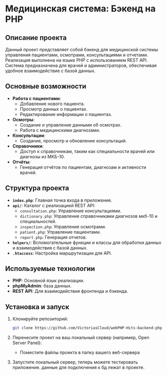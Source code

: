 # Медицинская система: Бэкенд на PHP

## Описание проекта

Данный проект представляет собой бэкенд для медицинской системы управления пациентами, осмотрами, консультациями и отчетами. Реализация выполнена на языке PHP с использованием REST API. Система предназначена для врачей и администраторов, обеспечивая удобное взаимодействие с базой данных.

## Основные возможности

- **Работа с пациентами**:
  - Добавление нового пациента.
  - Просмотр данных о пациентах.
  - Редактирование информации о пациентах.
- **Осмотры**:
  - Создание и управление данными об осмотрах.
  - Работа с медицинскими диагнозами.
- **Консультации**:
  - Создание, просмотр и обновление консультаций.
- **Справочники**:
  - Доступ к справочникам, таким как специальности врачей или диагнозы из МКБ-10.
- **Отчёты**:
  - Генерация отчётов по пациентам, диагнозам и активности врачей.

## Структура проекта

- **`index.php`**: Главная точка входа в приложение.
- **`api/`**: Каталог с реализацией REST API:
  - `consultation.php`: Управление консультациями.
  - `dictionary.php`: Управление справочниками диагнозов мкб-10 и специальностей.
  - `inspection.php`: Управление осмотрами.
  - `patient.php`: Управление пациентами.
  - `report.php`: Генерация отчетов.
- **`helpers/`**: Вспомогательные функции и классы для обработки данных и взаимодействия с базой данных.
- **`.htaccess`**: Настройка маршрутизации для API.

## Используемые технологии

- **PHP**: Основной язык реализации.
- **phpMyAdmin**: база данных.
- **REST API**: Для взаимодействия фронтенда и бэкенда.

## Установка и запуск

1. Клонируйте репозиторий:
   ```bash
   git clone https://github.com/VictoriasCloud/webPHP-Hits-backend-php-project-2024-1.git
   ```

2. Перенесите проект на ваш локальный сервер (например, Open Server Panel):
   - Поместите файлы проекта в папку вашего веб-сервера

3. Запустите локальный сервер, теперь можете тестировать приложение. данные для подключения к бд лежат в проекте.
